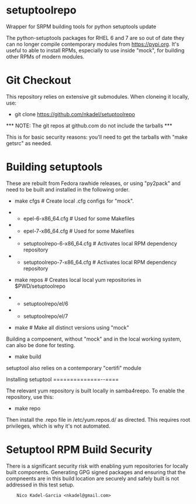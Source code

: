 setuptoolrepo
=============

Wrapper for SRPM building tools for python setuptools update

The python-setuptools packages for RHEL 6 and 7 are so out of date
they can no longer compile contemporary modules from
https://pypi.org. It's useful to able to install RPMs, especially to
use inside "mock", for building other RPMs of modern modules.

Git Checkout
===========

This repository relies on extensive git submodules. When cloneing it locally, use:

* git clone https://github.com/nkadel/setuptoolrepo

*** NOTE: The git repos at github.com do not include the tarballs ***

This is for basic security reasons: you'll need to get the tarballs
with "make getsrc" as needed.

Building setuptools
==============

These are rebuilt from Fedora rawhide releases, or using "py2pack" and
need to be built and installed in the following order.

* make cfgs # Create local .cfg configs for "mock".
* * epel-6-x86_64.cfg # Used for some Makefiles
* * epel-7-x86_64.cfg # Used for some Makefiles
* * setuptoolrepo-6-x86_64.cfg # Activates local RPM dependency repository
* * setuptoolrepo-7-x86_64.cfg # Activates local RPM dependency repository

* make repos # Creates local local yum repositories in $PWD/setuptoolrepo
* * setuptoolrepo/el/6
* * setuptoolrepo/el/7

* make # Make all distinct versions using "mock"

Building a compoenent, without "mock" and in the local working system,
can also be done for testing.

* make build

setuptool also relies on a contemporary "certifi" module

Installing setuptool
==============--====

The relevant yum repository is built locally in samba4reepo. To enable the repository, use this:

* make repo

Then install the .repo file in /etc/yum.repos.d/ as directed. This
requires root privileges, which is why it's not automated.

Setuptool RPM Build Security
============================

There is a significant security risk with enabling yum repositories
for locally built components. Generating GPG signed packages and
ensuring that the compneents are in this build location are securely
and safely built is not addressed in this test setup.

		Nico Kadel-Garcia <nkadel@gmail.com>
